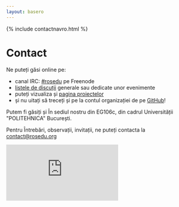 ```yaml
---
layout: basero
---
```


{% include contactnavro.html %}

# Contact

Ne puteți găsi online pe:


 * canal IRC: [#rosedu](http://webchat.freenode.net/?channels=rosedu) pe Freenode
 * [listele de discuții](http://lists.rosedu.org/ro) generale sau dedicate unor evenimente
 * puteți vizualiza și [pagina proiectelor](https://projects.rosedu.org/)
 * și nu uitați să treceți și pe la contul organizației de pe [GitHub](https://github.com/rosedu)!

Putem fi găsiți și În sediul nostru din EG106c, din cadrul Universității &quot;POLITEHNICA&quot; București.

Pentru Întrebări, observații, invitații, ne puteți contacta la [contact@rosedu.org](mailto:contact@rosedu.org?subject=%5BROSEdu%5D%20)

<div class="spacer">
    <!-- clear -->
</div>
<iframe allowtransparency="true" frameborder="0" scrolling="no" src="http://www.facebook.com/plugins/like.php?href=http%3A%2F%2Fwww.facebook.com%2F%23%21%2Fpages%2FROSEdu%2F111655162229859&amp;layout=standard&amp;show_faces=true&amp;width=450&amp;action=like&amp;colorscheme=light&amp;height=80">
    <!-- nothing here -->
</iframe>
